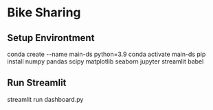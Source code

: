 # Bike Sharing 

## Setup Environtment

conda create --name main-ds python=3.9
conda activate main-ds
pip install numpy pandas scipy matplotlib seaborn jupyter streamlit babel

## Run Streamlit
streamlit run dashboard.py